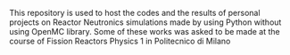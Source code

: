 This repository is used to host the codes and the results of personal projects on Reactor Neutronics simulations made by using Python without using OpenMC library.
Some of these works was asked to be made at the course of Fission Reactors Physics 1 in Politecnico di Milano
